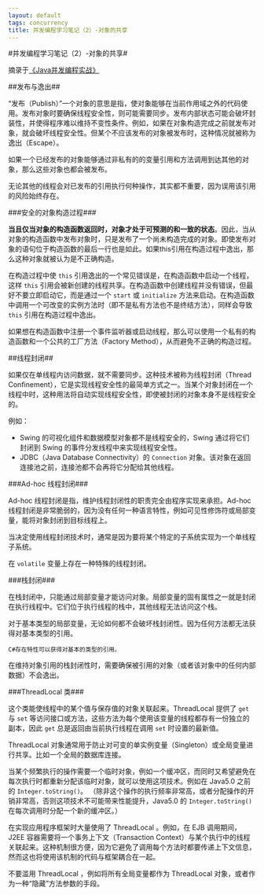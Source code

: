 ```yaml
---
layout: default
tags: concurrency
title: 并发编程学习笔记（2）-对象的共享
---
```


#并发编程学习笔记（2）-对象的共享#

摘录于[《Java并发编程实战》](http://book.douban.com/subject/10484692/)

##发布与逸出##

“发布（Publish）”一个对象的意思是指，使对象能够在当前作用域之外的代码使用。发布对象时要确保线程安全性，则可能需要同步。发布内部状态可能会破坏封装性，并使得程序难以维持不变性条件。例如，如果在对象构造完成之前就发布对象，就会破坏线程安全性。但某个不应该发布的对象被发布时，这种情况就被称为逸出（Escape）。

如果一个已经发布的对象能够通过非私有的的变量引用和方法调用到达其他的对象，那么这些对象也都会被发布。

无论其他的线程会对已发布的引用执行何种操作，其实都不重要，因为误用该引用的风险始终存在。

###安全的对象构造过程###

**当且仅当对象的构造函数返回时，对象才处于可预测的和一致的状态**。因此，当从对象的构造函数中发布对象时，只是发布了一个尚未构造完成的对象。即使发布对象的语句位于构造函数的最后一行也是如此。如果this引用在构造过程中逸出，那么这种对象就被认为是不正确构造。

在构造过程中使 `this` 引用逸出的一个常见错误是，在构造函数中启动一个线程，这样 `this` 引用会被新创建的线程共享。在构造函数中创建线程并没有错误，但最好不要立即启动它，而是通过一个 `start` 或 `initialize` 方法来启动。在构造函数中调用一个可改变的实例方法时（即不是私有方法也不是终结方法），同样会导致 `this` 引用在构造过程中逸出。

如果想在构造函数中注册一个事件监听器或启动线程，那么可以使用一个私有的构造函数和一个公共的工厂方法（Factory Method），从而避免不正确的构造过程。

##线程封闭##

如果仅在单线程内访问数据，就不需要同步。这种技术被称为线程封闭（Thread Confinement），它是实现线程安全性的最简单方式之一。当某个对象封闭在一个线程中时，这种用法将自动实现线程安全性，即使被封闭的对象本身不是线程安全的。

例如：
* Swing 的可视化组件和数据模型对象都不是线程安全的，Swing 通过将它们封闭到 Swing 的事件分发线程中来实现线程安全性。
* JDBC（Java Database Connectivity）的 `Connection` 对象。该对象在返回连接池之前，连接池都不会再将它分配给其他线程。

###Ad-hoc 线程封闭###

Ad-hoc 线程封闭是指，维护线程封闭性的职责完全由程序实现来承担。Ad-hoc 线程封闭是非常脆弱的，因为没有任何一种语言特性，例如可见性修饰符或局部变量，能将对象封闭到目标线程上。

当决定使用线程封闭技术时，通常是因为要将某个特定的子系统实现为一个单线程子系统。

在 `volatile` 变量上存在一种特殊的线程封闭。

###栈封闭###

在栈封闭中，只能通过局部变量才能访问对象。局部变量的固有属性之一就是封闭在执行线程中。它们位于执行线程的栈中，其他线程无法访问这个栈。

对于基本类型的局部变量，无论如何都不会破坏栈封闭性。因为任何方法都无法获得对基本类型的引用。
		
	C#存在特性可以获得对基本的类型的引用。

在维持对象引用的栈封闭性时，需要确保被引用的对象（或者该对象中的任何内部数据）不会逸出。

###ThreadLocal 类###

这个类能使线程中的某个值与保存值的对象关联起来。ThreadLocal 提供了 `get` 与 `set` 等访问接口或方法，这些方法为每个使用该变量的线程都存有一份独立的副本，因此 `get` 总是返回由当前执行线程在调用 `set` 时设置的最新值。

ThreadLocal 对象通常用于防止对可变的单实例变量（Singleton）或全局变量进行共享。比如一个全局的数据库连接。

当某个频繁执行的操作需要一个临时对象，例如一个缓冲区，而同时又希望避免在每次执行时都重新分配该临时对象，就可以使用这项技术。例如在 Java5.0 之前的 `Integer.toString()`。
（除非这个操作的执行频率非常高，或者分配操作的开销非常高，否则这项技术不可能带来性能提升，Java5.0 的 `Integer.toString()` 在每次调用时分配一个新的缓冲区。）

在实现应用程序框架时大量使用了 ThreadLocal 。例如，在 EJB 调用期间，J2EE 容器需要将一个事务上下文（Transaction Context）与某个执行中的线程关联起来。这种机制很方便，因为它避免了调用每个方法时都要传递上下文信息，然而这也将使用该机制的代码与框架耦合在一起。

不要滥用 ThreadLocal ，例如将所有全局变量都作为 ThreadLocal 对象，或者作为一种“隐藏”方法参数的手段。



